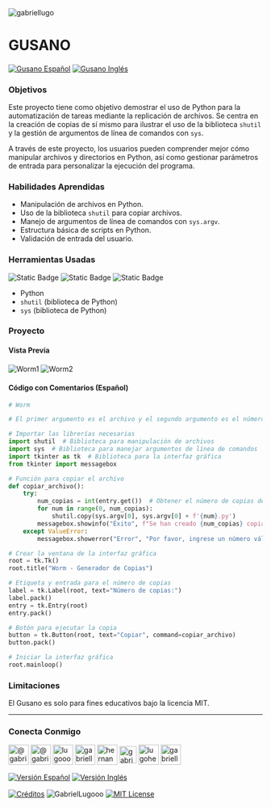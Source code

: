 <img align="center" src="https://media.licdn.com/dms/image/v2/D4D16AQGUNxQ7NSC05A/profile-displaybackgroundimage-shrink_350_1400/profile-displaybackgroundimage-shrink_350_1400/0/1738695150340?e=1749686400&v=beta&t=hBmszzzG0Zu-m7ZxeCdU5VxgDWqIZuWB0vnrMycuqY4" alt="gabriellugo" />

# GUSANO

<a href="https://github.com/GabrielLugooo/Worm/blob/main/README%20Spanish.md" target="_blank" rel="noreferrer noopener"> <img align="center" src="https://img.shields.io/badge/Gusano%20Español-000000" alt="Gusano Español" /></a>
<a href="https://github.com/GabrielLugooo/Worm" target="_blank" rel="noreferrer noopener"> <img align="center" src="https://img.shields.io/badge/Gusano%20Inglés-green" alt="Gusano Inglés" /></a>

### Objetivos

Este proyecto tiene como objetivo demostrar el uso de Python para la automatización de tareas mediante la replicación de archivos. Se centra en la creación de copias de sí mismo para ilustrar el uso de la biblioteca `shutil` y la gestión de argumentos de línea de comandos con `sys`.

A través de este proyecto, los usuarios pueden comprender mejor cómo manipular archivos y directorios en Python, así como gestionar parámetros de entrada para personalizar la ejecución del programa.

### Habilidades Aprendidas

- Manipulación de archivos en Python.
- Uso de la biblioteca `shutil` para copiar archivos.
- Manejo de argumentos de línea de comandos con `sys.argv`.
- Estructura básica de scripts en Python.
- Validación de entrada del usuario.

### Herramientas Usadas

![Static Badge](https://img.shields.io/badge/Python-000000?logo=python&logoSize=auto)
![Static Badge](https://img.shields.io/badge/shutil-000000?logo=shutil&logoSize=auto)
![Static Badge](https://img.shields.io/badge/sys%20argv-000000?logo=sys.argv&logoSize=auto)

- Python
- `shutil` (biblioteca de Python)
- `sys` (biblioteca de Python)

### Proyecto

#### Vista Previa

<img align="center" src="https://i.imgur.com/21M6lv3.jpeg" alt="Worm1" />
<img align="center" src="https://i.imgur.com/10RHOqZ.jpeg" alt="Worm2" />

#### Código con Comentarios (Español)

```python
# Worm

# El primer argumento es el archivo y el segundo argumento es el número de copias ['worm.py', '2']

# Importar las librerías necesarias
import shutil  # Biblioteca para manipulación de archivos
import sys  # Biblioteca para manejar argumentos de línea de comandos
import tkinter as tk  # Biblioteca para la interfaz gráfica
from tkinter import messagebox

# Función para copiar el archivo
def copiar_archivo():
    try:
        num_copias = int(entry.get())  # Obtener el número de copias desde la entrada
        for num in range(0, num_copias):
            shutil.copy(sys.argv[0], sys.argv[0] + f'{num}.py')
        messagebox.showinfo("Éxito", f"Se han creado {num_copias} copias del archivo.")
    except ValueError:
        messagebox.showerror("Error", "Por favor, ingrese un número válido.")

# Crear la ventana de la interfaz gráfica
root = tk.Tk()
root.title("Worm - Generador de Copias")

# Etiqueta y entrada para el número de copias
label = tk.Label(root, text="Número de copias:")
label.pack()
entry = tk.Entry(root)
entry.pack()

# Botón para ejecutar la copia
button = tk.Button(root, text="Copiar", command=copiar_archivo)
button.pack()

# Iniciar la interfaz gráfica
root.mainloop()
```

### Limitaciones

El Gusano es solo para fines educativos bajo la licencia MIT.

---

<h3 align="left">Conecta Conmigo</h3>

<p align="left">
<a href="https://www.youtube.com/@gabriellugooo" target="_blank" rel="noreferrer noopener"> <img align="center" src="https://img.icons8.com/?size=50&id=55200&format=png" alt="@gabriellugooo" height="40" width="40" /></a>
<a href="http://www.tiktok.com/@gabriellugooo" target="_blank" rel="noreferrer noopener"> <img align="center" src="https://img.icons8.com/?size=50&id=118638&format=png" alt="@gabriellugooo" height="40" width="40" /></a>
<a href="https://instagram.com/lugooogabriel" target="_blank" rel="noreferrer noopener"> <img align="center" src="https://img.icons8.com/?size=50&id=32309&format=png" alt="lugooogabriel" height="40" width="40" /></a>
<a href="https://twitter.com/gabriellugo__" target="_blank" rel="noreferrer noopener"> <img align="center" src="https://img.icons8.com/?size=50&id=phOKFKYpe00C&format=png" alt="gabriellugo__" height="40" width="40" /></a>
<a href="https://www.linkedin.com/in/hernando-gabriel-lugo" target="_blank" rel="noreferrer noopener"> <img align="center" src="https://img.icons8.com/?size=50&id=8808&format=png" alt="hernando-gabriel-lugo" height="40" width="40" /></a>
<a href="https://github.com/GabrielLugooo" target="_blank" rel="noreferrer noopener"> <img align="center" src="https://img.icons8.com/?size=80&id=AngkmzgE6d3E&format=png" alt="gabriellugooo" height="34" width="34" /></a>
<a href="mailto:lugohernandogabriel@gmail.com"> <img align="center" src="https://img.icons8.com/?size=50&id=38036&format=png" alt="lugohernandogabriel@gmail.com" height="40" width="40" /></a>
<a href="https://linktr.ee/gabriellugooo" target="_blank" rel="noreferrer noopener"> <img align="center" src="https://simpleicons.org/icons/linktree.svg" alt="gabriellugooo" height="40" width="40" /></a>
</p>

<p align="left">
<a href="https://github.com/GabrielLugooo/GabrielLugooo/blob/main/Readme%20Spanish.md" target="_blank" rel="noreferrer noopener"> <img align="center" src="https://img.shields.io/badge/Versión%20Español-000000" alt="Versión Español" /></a>
<a href="https://github.com/GabrielLugooo/GabrielLugooo/blob/main/README.md" target="_blank" rel="noreferrer noopener"> <img align="center" src="https://img.shields.io/badge/Versión%20Inglés-Green" alt="Versión Inglés" /></a>

</p>

<a href="https://linktr.ee/gabriellugooo" target="_blank" rel="noreferrer noopener"> <img align="center" src="https://img.shields.io/badge/Créditos-Gabriel%20Lugo-green" alt="Créditos" /></a>
<img align="center" src="https://komarev.com/ghpvc/?username=GabrielLugoo&label=Vistas%20del%20Perfil&color=green&base=2000" alt="GabrielLugooo" />
<a href="" target="_blank" rel="noreferrer noopener"> <img align="center" src="https://img.shields.io/badge/License-MIT-green" alt="MIT License" /></a>
